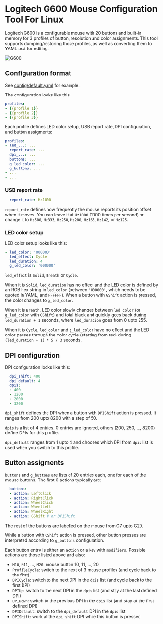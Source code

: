 # Logitech G600 Mouse Configuration Tool For Linux

Logitech G600 is a configurable mouse with 20 buttons and built-in memory for 3 profiles of button, resolution and color assignments.  This tool supports dumping/restoring those profiles, as well as converting them to YAML text for editing.

![G600](https://s21.q4cdn.com/947125427/files/images/news/2012/Logitech_G600_MMO_Gaming_Mouse_webready.jpg)

## Configuration format

See [config/default.yaml](config/default.yaml) for example.

The configuration looks like this:

```yaml
profiles:
- {{profile 1}}
- {{profile 2}}
- {{profile 3}}
```

Each profile defines LED color setup, USB report rate, DPI configuration, and button assigments:

```yaml
profiles:
- led_...: ...
  report_rate: ...
  dpi_...: ...
  buttons: ...
  g_led_color: ...
  g_buttons: ...
- ...
- ...
```

### USB report rate

```yaml
  report_rate: Hz1000
```

`report_rate` defines how frequently the mouse reports its position offset when it moves. You can leave it at `Hz1000` (1000 times per second) or change it to `Hz500`, `Hz333`, `Hz250`, `Hz200`, `Hz166`, `Hz142`, or `Hz125`.

### LED color setup

LED color setup looks like this:

```yaml
- led_color: '000000'
  led_effect: Cycle
  led_duration: 4
  g_led_color: '000000'
```

`led_effect` is `Solid`, `Breath` or `Cycle`.

When it is `Solid`, `led_duration` has no effect and the LED color is defined by an RGB hex string in `led_color` (between `'000000'`, which needs to be quoted in YAML, and `FFFFFF`). When a button with `GShift` action is pressed, the color changes to `g_led_color`.

When it is `Breath`, LED color slowly changes between `led_color` (or `g_led_color` with `GShift`) and total black and quickly goes back during `led_duration + 1` seconds, where `led_duration` goes from 0 upto 255.

When it is `Cycle`, `led_color` and `g_led_color` have no effect and the LED color passes through the color cycle (starting from red) during `(led_duration + 1) * 5 / 3` seconds.

## DPI configuration

DPI configuration looks like this:

```yaml
  dpi_shift: 400
  dpi_default: 4
  dpis:
  - 400
  - 1200
  - 2000
  - 3200
```

`dpi_shift` defines the DPI when a button with `DPIShift` action is pressed. It ranges from 200 upto 8200 with a step of 50.

`dpis` is a list of 4 entries. 0 entries are ignored, others (200, 250, ..., 8200) define DPIs for this profile.

`dpi_default` ranges from 1 upto 4 and chooses which DPI from `dpis` list is used when you switch to this profile.

## Button assigments

`buttons` and `g_buttons` are lists of 20 entries each, one for each of the mouse buttons. The first 6 actions typically are:

```yaml
  buttons:
  - action: LeftClick
  - action: RightClick
  - action: WheelClick
  - action: WheelLeft
  - action: WheelRight
  - action: GShift # or DPIShift
```

The rest of the buttons are labelled on the mouse from G7 upto G20.

While a button with `GShift` action is pressed, other button presses are interpreted according to `g_buttons` configuration.

Each button entry is either an `action` or a `key` with `modifiers`. Possible actions are those listed above and also:

- `M10`, `M11`, ..., `M20`: mouse button 10, 11, ..., 20
- `ProfileCycle`: switch to the next of 3 mouse profiles (and cycle back to the first)
- `DPICycle`: switch to the next DPI in the `dpis` list (and cycle back to the first DPI)
- `DPIUp`: switch to the next DPI in the `dpis` list (and stay at the last defined DPI)
- `DPIDown`: switch to the previous DPI in the `dpis` list (and stay at the first defined DPI)
- `DPIDefault`: switch to the `dpi_default` DPI in the `dpis` list
- `DPIShift`: work at the `dpi_shift` DPI while this button is pressed
